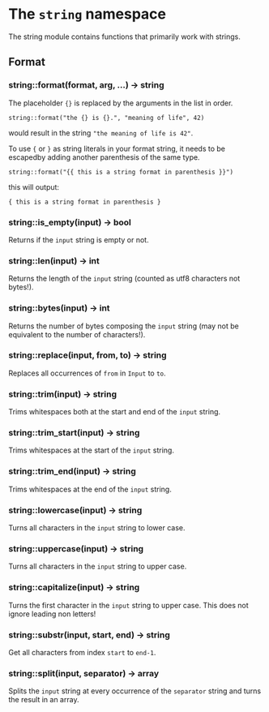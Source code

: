 # The `string` namespace

The string module contains functions that primarily work with strings.

## Format

### string::format(format, arg, …) -> string

The placeholder `{}` is replaced by the arguments in the list in order.

```tremor
string::format("the {} is {}.", "meaning of life", 42)
```

would result in the string `"the meaning of life is 42"`.

To use `{` or `}` as string literals in your format string, it needs to be escapedby adding another parenthesis of the same type.

```tremor
string::format("{{ this is a string format in parenthesis }}")
```

this will output:

```text
{ this is a string format in parenthesis }
```

### string::is_empty(input) -> bool

Returns if the `input` string is empty or not.

### string::len(input) -> int

Returns the length of the `input` string (counted as utf8 characters not bytes!).

### string::bytes(input) -> int

Returns the number of bytes composing the `input` string (may not be equivalent to the number of characters!).

### string::replace(input, from, to) -> string

Replaces all occurrences of `from` in `Input` to `to`.

### string::trim(input) -> string

Trims whitespaces both at the start and end of the `input` string.

### string::trim_start(input) -> string

Trims whitespaces at the start of the `input` string.

### string::trim_end(input) -> string

Trims whitespaces at the end of the `input` string.

### string::lowercase(input) -> string

Turns all characters in the `input` string to lower case.

### string::uppercase(input) -> string

Turns all characters in the `input` string to upper case.

### string::capitalize(input) -> string

Turns the first character in the `input` string to upper case. This does not ignore leading non letters!

### string::substr(input, start, end) -> string

Get all characters from index `start` to `end-1`.

### string::split(input, separator) -> array

Splits the `input` string at every occurrence of the `separator` string and turns the result in an array.

